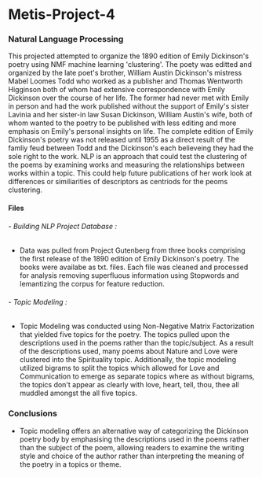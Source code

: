 # Metis-Project-4

### Natural Language Processing
This projected attempted to organize the 1890 edition of Emily Dickinson's poetry using NMF machine learning 'clustering'. The poety was editted and organized by the late poet's brother, William Austin Dickinson's mistress Mabel Loomes Todd who worked as a publisher and Thomas Wentworth Higginson both of whom had extensive correspondence with Emily Dickinson over the course of her life. The former had never met with Emily in person and had the work published without the support of Emily's sister Lavinia and her sister-in law Susan Dickinson, William Austin's wife, both of whom wanted to the poetry to be published with less editing and more emphasis on Emily's personal insights on life. The complete edition of Emily Dickinson's poetry was not released until 1955 as a direct result of the famliy feud between Todd and the Dickinson's each believeing they had the sole right to the work. NLP is an approach that could test the clustering of the poems by examining works and measuring the relationships between works within a topic. This could help future publications of her work look at differences or similiarities of descriptors as centriods for the peoms clustering. 

#### Files

###### - Building NLP Project Database : 
- Data was pulled from Project Gutenberg from three books comprising the first release of the 1890 edition of Emily Dickinson's poetry. The books were availabe as txt. files. Each file was cleaned and processed for analysis removing superfluous information using Stopwords and lemantizing the corpus for feature reduction. 

###### - Topic Modeling : 
- Topic Modeling was conducted using Non-Negative Matrix Factorization that yielded five topics for the poetry. The topics pulled upon the descriptions used in the poems rather than the topic/subject. As a result of the descriptions used, many poems about Nature and Love were clustered into the Spirituality topic. Additionally, the topic modeling utilized bigrams to split the topics which allowed for Love and Communication to emerge as separate topics where as without bigrams, the topics don't appear as clearly with love, heart, tell, thou, thee all muddled amongst the all five topics. 
    
### Conclusions

- Topic modeling offers an alternative way of categorizing the Dickinson poetry body by emphasising the descriptions used in the poems rather than the subject of the poem, allowing readers to examine the writing style and choice of the author rather than interpreting the meaning of the poetry in a topics or theme. 